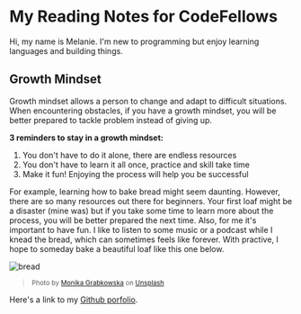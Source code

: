# My Reading Notes for CodeFellows

Hi, my name is Melanie. I'm new to programming but enjoy learning languages and building things.

## Growth Mindset
Growth mindset allows a person to change and adapt to difficult situations. When encountering obstacles, if you have a growth mindset, you will be better prepared to tackle problem instead of giving up. 

**3 reminders to stay in a growth mindset:**
1. You don't have to do it alone, there are endless resources
2. You don't have to learn it all once, practice and skill take time
3. Make it fun! Enjoying the process will help you be successful

For example, learning how to bake bread might seem daunting. However, there are so many resources out there for beginners. Your first loaf might be a disaster (mine was) but if you take some time to learn more about the process, you will be better prepared the next time. Also, for me it's important to have fun. I like to listen to some music or a podcast while I knead the bread, which can sometimes feels like forever. With practive, I hope to someday bake a beautiful loaf like this one below.

![bread](https://user-images.githubusercontent.com/117950255/201755011-0fc0a3dd-44aa-439a-b8ac-75413a14a671.jpg)

><sub>Photo by <a href="https://unsplash.com/@moniqa?utm_source=unsplash&utm_medium=referral&utm_content=creditCopyText">Monika Grabkowska</a> on <a href="https://unsplash.com/?utm_source=unsplash&utm_medium=referral&utm_content=creditCopyText">Unsplash</a></sub>
  



Here's a link to my [Github porfolio](https://github.com/melanie-johnston).
